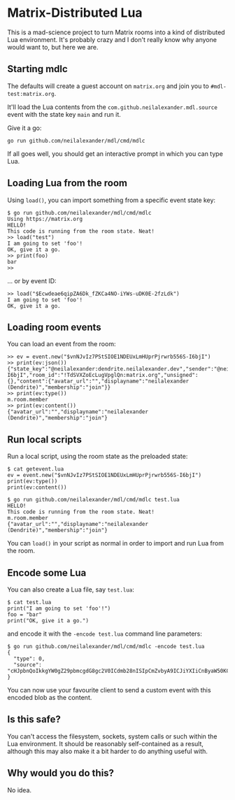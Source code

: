 # Matrix-Distributed Lua

This is a mad-science project to turn Matrix rooms into a kind of
distributed Lua environment. It's probably crazy and I don't really know
why anyone would want to, but here we are.

## Starting mdlc

The defaults will create a guest account on `matrix.org` and join you
to `#mdl-test:matrix.org`. 

It'll load the Lua contents from the `com.github.neilalexander.mdl.source`
event with the state key `main` and run it. 

Give it a go:

```
go run github.com/neilalexander/mdl/cmd/mdlc
```

If all goes well, you should get an interactive prompt in which you can
type Lua.

## Loading Lua from the room

Using `load()`, you can import something from a specific event state key:

```
$ go run github.com/neilalexander/mdl/cmd/mdlc
Using https://matrix.org
HELLO!
This code is running from the room state. Neat!
>> load("test")
I am going to set 'foo'!
OK, give it a go.
>> print(foo)
bar
>> 
```

... or by event ID:

```
>> load("$Ecwdeae6qipZA6Dk_fZKCa4NO-iYWs-uDK0E-2fzLdk")
I am going to set 'foo'!
OK, give it a go.
```

## Loading room events

You can load an event from the room:

```
>> ev = event.new("$vnNJvIz7PStSIOE1NDEUxLmHUprPjrwrb556S-I6bjI")
>> print(ev:json())
{"state_key":"@neilalexander:dendrite.neilalexander.dev","sender":"@neilalexander:dendrite.neilalexander.dev","type":"m.room.member","origin_server_ts":1589645356974,"event_id":"$vnNJvIz7PStSIOE1NDEUxLmHUprPjrwrb556S-I6bjI","room_id":"!TdSVXZoEcLugVpglQn:matrix.org","unsigned":{},"content":{"avatar_url":"","displayname":"neilalexander (Dendrite)","membership":"join"}}
>> print(ev:type())
m.room.member
>> print(ev:content())
{"avatar_url":"","displayname":"neilalexander (Dendrite)","membership":"join"}
```

## Run local scripts

Run a local script, using the room state as the preloaded state:

```
$ cat getevent.lua
ev = event.new("$vnNJvIz7PStSIOE1NDEUxLmHUprPjrwrb556S-I6bjI")
print(ev:type())
print(ev:content())

$ go run github.com/neilalexander/mdl/cmd/mdlc test.lua
HELLO!
This code is running from the room state. Neat!
m.room.member
{"avatar_url":"","displayname":"neilalexander (Dendrite)","membership":"join"}
```

You can `load()` in your script as normal in order to import and run Lua from the room.

## Encode some Lua

You can also create a Lua file, say `test.lua`:

```
$ cat test.lua
print("I am going to set 'foo'!")
foo = "bar"
print("OK, give it a go.")
```

and encode it with the `-encode test.lua` command line parameters:

```
$ go run github.com/neilalexander/mdl/cmd/mdlc -encode test.lua
{
  "type": 0,
  "source": "cHJpbnQoIkkgYW0gZ29pbmcgdG8gc2V0ICdmb28nISIpCmZvbyA9ICJiYXIiCnByaW50KCJPSywgZ2l2ZSBpdCBhIGdvLiIpCg"
}
```

You can now use your favourite client to send a custom event with this
encoded blob as the content.

## Is this safe?

You can't access the filesystem, sockets, system calls or such within
the Lua environment. It should be reasonably self-contained as a result,
although this may also make it a bit harder to do anything useful with.

## Why would you do this?

No idea.